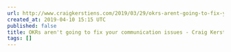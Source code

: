 ```yaml
---
url: http://www.craigkerstiens.com/2019/03/29/okrs-arent-going-to-fix-your-communication/
created_at: 2019-04-10 15:15 UTC
published: false
title: OKRs aren't going to fix your communication issues - Craig Kerstiens
tags: []
---
```



